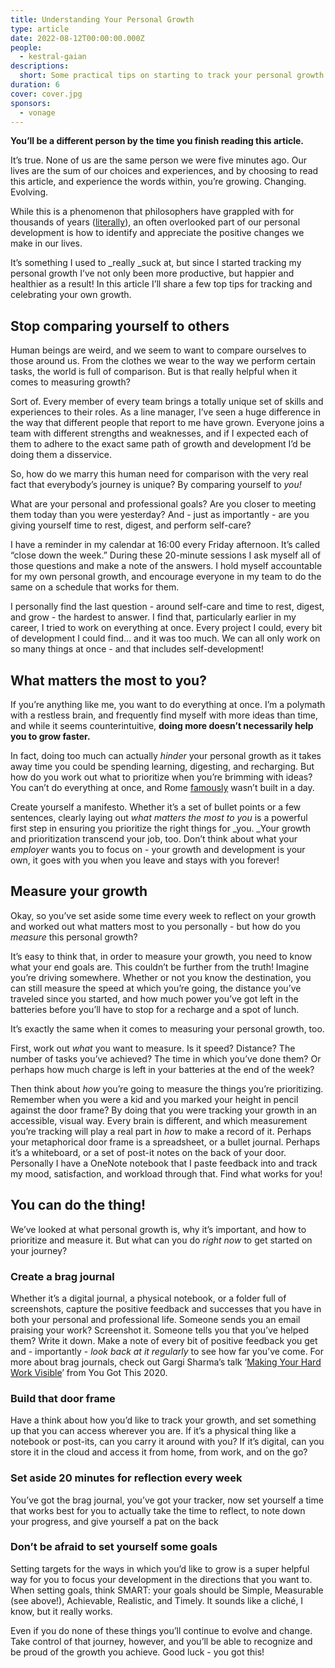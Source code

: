 ```yaml
---
title: Understanding Your Personal Growth
type: article
date: 2022-08-12T00:00:00.000Z
people:
  - kestral-gaian
descriptions:
  short: Some practical tips on starting to track your personal growth today.
duration: 6
cover: cover.jpg
sponsors:
  - vonage
---
```


<sponsor-vonage-comms></sponsor-vonage-comms>

__You’ll be a different person by the time you finish reading this article.__

It’s true. None of us are the same person we were five minutes ago. Our lives are the sum of our choices and experiences, and by choosing to read this article, and experience the words within, you’re growing. Changing. Evolving.

While this is a phenomenon that philosophers have grappled with for thousands of years ([literally](https://arapahoelibraries.org/blogs/post/the-only-constant-in-life-is-change-heraclitus/)), an often overlooked part of our personal development is how to identify and appreciate the positive changes we make in our lives.

It’s something I used to _really _suck at, but since I started tracking my personal growth I’ve not only been more productive, but happier and healthier as a result! In this article I’ll share a few top tips for tracking and celebrating your own growth.

## Stop comparing yourself to others

Human beings are weird, and we seem to want to compare ourselves to those around us. From the clothes we wear to the way we perform certain tasks, the world is full of comparison. But is that really helpful when it comes to measuring growth?

Sort of. Every member of every team brings a totally unique set of skills and experiences to their roles. As a line manager, I’ve seen a huge difference in the way that different people that report to me have grown. Everyone joins a team with different strengths and weaknesses, and if I expected each of them to adhere to the exact same path of growth and development I’d be doing them a disservice.

So, how do we marry this human need for comparison with the very real fact that everybody’s journey is unique? By comparing yourself to _you!_

What are your personal and professional goals? Are you closer to meeting them today than you were yesterday? And - just as importantly - are you giving yourself time to rest, digest, and perform self-care?

I have a reminder in my calendar at 16:00 every Friday afternoon. It’s called “close down the week.” During these 20-minute sessions I ask myself all of those questions and make a note of the answers. I hold myself accountable for my own personal growth, and encourage everyone in my team to do the same on a schedule that works for them.

I personally find the last question - around self-care and time to rest, digest, and grow -  the hardest to answer. I find that, particularly earlier in my career, I tried to work on everything at once. Every project I could, every bit of development I could find… and it was too much. We can all only work on so many things at once - and that includes self-development!

## What matters the most to you?

If you’re anything like me, you want to do everything at once. I’m a polymath with a restless brain, and frequently find myself with more ideas than time, and while it seems counterintuitive, **doing more doesn’t necessarily help you to grow faster.**

In fact, doing too much can actually _hinder_ your personal growth as it takes away time you could be spending learning, digesting, and recharging. But how do you work out what to prioritize when you’re brimming with ideas? You can’t do everything at once, and Rome [famously](https://en.wikipedia.org/wiki/Rome_wasn%27t_built_in_a_day) wasn’t built in a day.

Create yourself a manifesto. Whether it’s a set of bullet points or a few sentences, clearly laying out _what matters the most to you_ is a powerful first step in ensuring you prioritize the right things for _you. _Your growth and prioritization transcend your job, too. Don’t think about what your _employer_ wants you to focus on - your growth and development is your own, it goes with you when you leave and stays with you forever!

<sponsor-vonage-video></sponsor-vonage-video>

## Measure your growth

Okay, so you’ve set aside some time every week to reflect on your growth and worked out what matters most to you personally - but how do you _measure_ this personal growth?

It’s easy to think that, in order to measure your growth, you need to know what your end goals are. This couldn’t be further from the truth! Imagine you’re driving somewhere. Whether or not you know the destination, you can still measure the speed at which you’re going, the distance you’ve traveled since you started, and how much power you’ve got left in the batteries before you’ll have to stop for a recharge and a spot of lunch.

It’s exactly the same when it comes to measuring your personal growth, too.

First, work out _what_ you want to measure. Is it speed? Distance? The number of tasks you’ve achieved? The time in which you’ve done them? Or perhaps how much charge is left in your batteries at the end of the week?

Then think about _how_ you’re going to measure the things you’re prioritizing. Remember when you were a kid and you marked your height in pencil against the door frame? By doing that you were tracking your growth in an accessible, visual way. Every brain is different, and which measurement you’re tracking will play a real part in _how_ to make a record of it. Perhaps your metaphorical door frame is a spreadsheet, or a bullet journal. Perhaps it’s a whiteboard, or a set of post-it notes on the back of your door. Personally I have a OneNote notebook that I paste feedback into and track my mood, satisfaction, and workload through that. Find what works for you!

## You can do the thing!

We’ve looked at what personal growth is, why it’s important, and how to prioritize and measure it. But what can you do _right now_ to get started on your journey?

### Create a brag journal

Whether it’s a digital journal, a physical notebook, or a folder full of screenshots, capture the positive feedback and successes that you have in both your personal and professional life. Someone sends you an email praising your work? Screenshot it. Someone tells you that you’ve helped them? Write it down. Make a note of every bit of positive feedback you get and - importantly - _look back at it regularly_ to see how far you’ve come. For more about brag journals, check out Gargi Sharma’s talk ‘[Making Your Hard Work Visible](https://yougotthis.io/library/making-work-visible)’ from You Got This 2020.

<library-item path="videos/2020/making-work-visible"></library-item>

### Build that door frame

Have a think about how you’d like to track your growth, and set something up that you can access wherever you are. If it’s a physical thing like a notebook or post-its, can you carry it around with you? If it’s digital, can you store it in the cloud and access it from home, from work, and on the go?

### Set aside 20 minutes for reflection every week

You’ve got the brag journal, you’ve got your tracker, now set yourself a time that works best for you to actually take the time to reflect, to note down your progress, and give yourself a pat on the back

### Don’t be afraid to set yourself some goals

Setting targets for the ways in which you’d like to grow is a super helpful way for you to focus your development in the directions that you want to. When setting goals, think SMART: your goals should be Simple, Measurable (see above!), Achievable, Realistic, and Timely. It sounds like a cliché, I know, but it really works.

Even if you do none of these things you’ll continue to evolve and change. Take control of that journey, however, and you’ll be able to recognize and be proud of the growth you achieve. Good luck - you got this!

<sponsor-vonage-blog></sponsor-vonage-blog>
